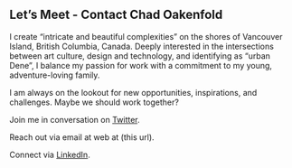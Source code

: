 ## Let’s Meet - Contact Chad Oakenfold

I create “intricate and beautiful complexities” on the shores of Vancouver Island, British Columbia, Canada. Deeply interested in the intersections between art  culture, design and technology, and identifying as “urban Dene”, I balance my passion for work with a commitment to my young, adventure-loving family.

I am always on the lookout for new opportunities, inspirations, and challenges. Maybe we should work together?

Join me in conversation on [Twitter](//twitter.com/coak).

Reach out via email at web at (this url).

Connect via [LinkedIn](//www.linkedin.com/in/chad-oakenfold-a9a65a4/).
